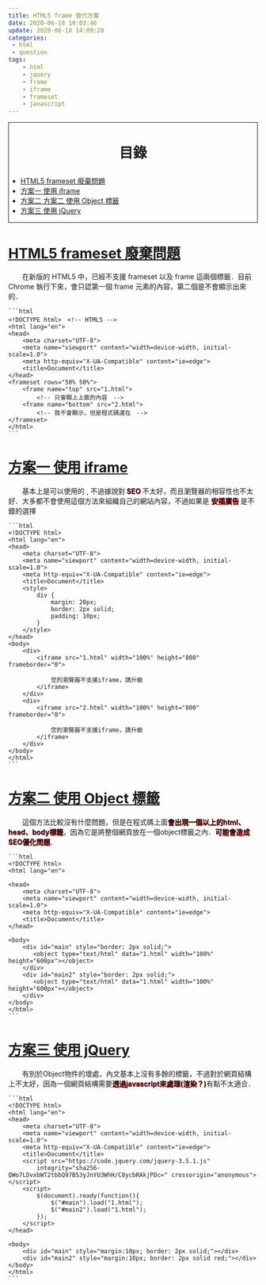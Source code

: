 ```yaml
---
title: HTML5 frame 替代方案
date: 2020-06-18 10:03:46
update: 2020-06-18 14:09:20
categories:
 - html
 - question
tags:
    - html
    - jquery
    - frame
    - iframe
    - frameset
    - javascript
---
```

<style>
    strong { 
        text-shadow: 0.5px 0.5px red;
    }
    .discription {
        text-indent: 2em;  
    }
</style>

<div style=" border: 1px solid;">

# <p id="catlog" style=" text-align: center;"> 目錄 </a> #

- <a href="#subject"> HTML5 frameset 廢棄問題 </a>
- <a href="#iframe">  方案一 使用 iframe </a>
- <a href="#object"> 方案二 方案二 使用 Object 標籤 </a>
- <a href="#javascript"> 方案三 使用 jQuery </a>
</div>


# <a id="subject" href="#catlog">  HTML5 frameset 廢棄問題 </a> #

<p class="discription"> 在新版的 HTML5 中，已經不支援 frameset 以及 frame 這兩個標籤．目前 Chrome 執行下來，會只認第一個 frame 元素的內容，第二個是不會顯示出來的．
</p>

    ```html
    <!DOCTYPE html>　<!-- HTML5 -->
    <html lang="en">
    <head>
        <meta charset="UTF-8">
        <meta name="viewport" content="width=device-width, initial-scale=1.0">
        <meta http-equiv="X-UA-Compatible" content="ie=edge">
        <title>Document</title>
    </head>
    <frameset rows="50% 50%">
        <frame name="top" src="1.html">
            <!-- 只會顯上上面的內容　-->
        <frame name="bottom" src="2.html">
            <!-- 我不會顯示，但是程式碼還在　-->
    </frameset>
    </html>
    ```

<!-- more -->

# <a id="iframe" href="#catlog">  方案一 使用 iframe </a> #
<p class="discription"> 基本上是可以使用的 , 不過據說對<strong> SEO </strong> 不太好，而且瀏覽器的相容性也不太好．大多都不會使用這個方法來組織自己的網站內容，不過如果是 <strong> 安插廣告 </strong>是不錯的選擇
    </p> 

    ```html
    <!DOCTYPE html>
    <html lang="en">
    <head>
        <meta charset="UTF-8">
        <meta name="viewport" content="width=device-width, initial-scale=1.0">
        <meta http-equiv="X-UA-Compatible" content="ie=edge">
        <title>Document</title>
        <style>
            div {
                margin: 20px;
                border: 2px solid;
                padding: 10px;
            }
        </style>
    </head>
    <body>
        <div>
            <iframe src="1.html" width="100%" height="800" frameborder="0">

                您的瀏覽器不支援iframe，請升級
            </iframe>
        </div>
        <div>
            <iframe src="2.html" width="100%" height="800" frameborder="0">

                您的瀏覽器不支援iframe，請升級
            </iframe>
        </div>
    </body>
    </html>
    ```

# <a id="object" href="#catlog">  方案二 使用 Object 標籤</a> #

<p class="discription">
    這個方法比較沒有什麼問題，但是在程式碼上面<strong>會出現一個以上的html、head、body標籤</strong>，因為它是將整個網頁放在一個object標籤之內．<strong>可能會造成SEO優化問題</strong>．
    </p>


    ```html
    <!DOCTYPE html>
    <html lang="en">

    <head>
        <meta charset="UTF-8">
        <meta name="viewport" content="width=device-width, initial-scale=1.0">
        <meta http-equiv="X-UA-Compatible" content="ie=edge">
        <title>Document</title>
    </head>

    <body>
        <div id="main" style="border: 2px solid;">
           <object type="text/html" data="1.html" width="100%" height="600px"></object>
        </div>
        <div id="main2" style="border: 2px solid;">
           <object type="text/html" data="1.html" width="100%" height="600px"></object>
        </div>
    </body>
    </html>
    ```
    
# <a id="javascript" href="#catlog">  方案三 使用 jQuery</a> #


<p class="discription">
有別於Object物件的壞處，內文基本上沒有多餘的標籤，不過對於網頁結構上不太好，因為一個網頁結構需要<strong>透過javascript來處理(渲染？)</strong>有點不太適合．
</p>

    ```html
    <!DOCTYPE html>
    <html lang="en">
    <head>
        <meta charset="UTF-8">
        <meta name="viewport" content="width=device-width, initial-scale=1.0">
        <meta http-equiv="X-UA-Compatible" content="ie=edge">
        <title>Document</title>
        <script src="https://code.jquery.com/jquery-3.5.1.js"
            integrity="sha256-QWo7LDvxbWT2tbbQ97B53yJnYU3WhH/C8ycbRAkjPDc=" crossorigin="anonymous"></script>
        <script>
            $(document).ready(function(){
                $("#main").load("1.html");
                $("#main2").load("1.html");
            });
        </script>
    </head>

    <body>
        <div id="main" style="margin:10px; border: 2px solid;"></div>
        <div id="main2" style="margin:10px; border: 2px solid red;"></div>
    </body>
    </html>
    ```
    
